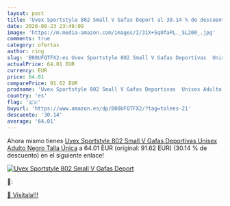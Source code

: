 ```yaml
---
layout: post
title: 'Uvex Sportstyle 802 Small V Gafas Deport al 30.14 % de descuento'
date: 2020-08-23 23:46:09
image: 'https://m.media-amazon.com/images/I/31X+SqUfaPL._SL200_.jpg'
comments: true
category: ofertas
author: ring
slug: 'B00UFQTFX2-es Uvex Sportstyle 802 Small V Gafas Deportivas  Unisex Adulto  Negro  Talla Única'
actualPrice: 64.01 EUR
currency: EUR
price: 64.01
comparePrice: 91.62 EUR
prodname: 'Uvex Sportstyle 802 Small V Gafas Deportivas  Unisex Adulto  Negro  Talla Única'
country: 'es'
flag: '🇪🇸'
buyurl: 'https://www.amazon.es/dp/B00UFQTFX2/?tag=tolees-21'
descuento: '30.14'
average: '64.01'
---
```


Ahora mismo tienes [Uvex Sportstyle 802 Small V Gafas Deportivas  Unisex Adulto  Negro  Talla Única](https://www.amazon.es/dp/B00UFQTFX2/?tag=tolees-21) a 64.01 EUR (original: 91.62 EUR) (30.14 %  de descuento) en el siguiente enlace!

[![Uvex Sportstyle 802 Small V Gafas Deport](https://m.media-amazon.com/images/I/31X+SqUfaPL._SL200_.jpg)](https://www.amazon.es/dp/B00UFQTFX2/?tag=tolees-21)

🔎:


[🛒 Visítala!!!](https://www.amazon.es/dp/B00UFQTFX2/?tag=tolees-21)

